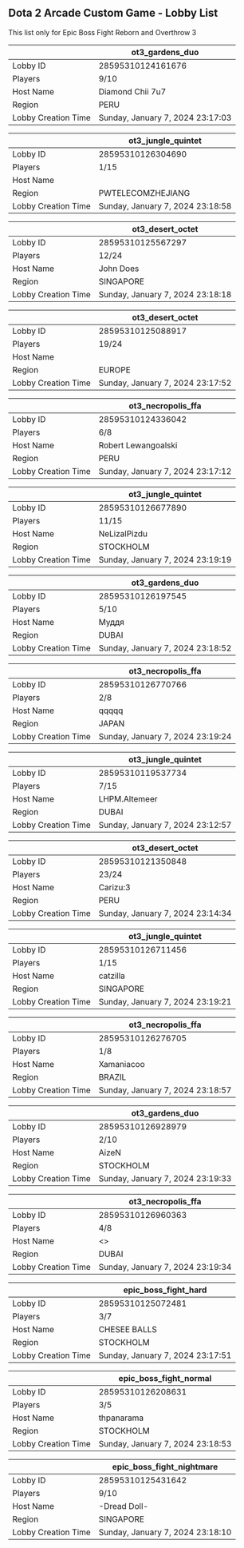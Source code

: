 ## Dota 2 Arcade Custom Game - Lobby List

This list only for Epic Boss Fight Reborn and Overthrow 3

|  | ot3_gardens_duo |
| ------ | ------ |
| Lobby ID | 28595310124161676 |
| Players | 9/10 |
| Host Name | Diamond Chii 7u7 |
| Region | PERU |
| Lobby Creation Time | Sunday, January 7, 2024 23:17:03 |


|  | ot3_jungle_quintet |
| ------ | ------ |
| Lobby ID | 28595310126304690 |
| Players | 1/15 |
| Host Name | |||||||||| |
| Region | PWTELECOMZHEJIANG |
| Lobby Creation Time | Sunday, January 7, 2024 23:18:58 |


|  | ot3_desert_octet |
| ------ | ------ |
| Lobby ID | 28595310125567297 |
| Players | 12/24 |
| Host Name | John Does |
| Region | SINGAPORE |
| Lobby Creation Time | Sunday, January 7, 2024 23:18:18 |


|  | ot3_desert_octet |
| ------ | ------ |
| Lobby ID | 28595310125088917 |
| Players | 19/24 |
| Host Name | |{yk0J|Д¥№ |
| Region | EUROPE |
| Lobby Creation Time | Sunday, January 7, 2024 23:17:52 |


|  | ot3_necropolis_ffa |
| ------ | ------ |
| Lobby ID | 28595310124336042 |
| Players | 6/8 |
| Host Name | Robert Lewangoalski |
| Region | PERU |
| Lobby Creation Time | Sunday, January 7, 2024 23:17:12 |


|  | ot3_jungle_quintet |
| ------ | ------ |
| Lobby ID | 28595310126677890 |
| Players | 11/15 |
| Host Name | NeLizalPizdu |
| Region | STOCKHOLM |
| Lobby Creation Time | Sunday, January 7, 2024 23:19:19 |


|  | ot3_gardens_duo |
| ------ | ------ |
| Lobby ID | 28595310126197545 |
| Players | 5/10 |
| Host Name | Муддя |
| Region | DUBAI |
| Lobby Creation Time | Sunday, January 7, 2024 23:18:52 |


|  | ot3_necropolis_ffa |
| ------ | ------ |
| Lobby ID | 28595310126770766 |
| Players | 2/8 |
| Host Name | qqqqq |
| Region | JAPAN |
| Lobby Creation Time | Sunday, January 7, 2024 23:19:24 |


|  | ot3_jungle_quintet |
| ------ | ------ |
| Lobby ID | 28595310119537734 |
| Players | 7/15 |
| Host Name | LHPM.Altemeer |
| Region | DUBAI |
| Lobby Creation Time | Sunday, January 7, 2024 23:12:57 |


|  | ot3_desert_octet |
| ------ | ------ |
| Lobby ID | 28595310121350848 |
| Players | 23/24 |
| Host Name | Carizu:3 |
| Region | PERU |
| Lobby Creation Time | Sunday, January 7, 2024 23:14:34 |


|  | ot3_jungle_quintet |
| ------ | ------ |
| Lobby ID | 28595310126711456 |
| Players | 1/15 |
| Host Name | catzilla |
| Region | SINGAPORE |
| Lobby Creation Time | Sunday, January 7, 2024 23:19:21 |


|  | ot3_necropolis_ffa |
| ------ | ------ |
| Lobby ID | 28595310126276705 |
| Players | 1/8 |
| Host Name | Xamaniacoo |
| Region | BRAZIL |
| Lobby Creation Time | Sunday, January 7, 2024 23:18:57 |


|  | ot3_gardens_duo |
| ------ | ------ |
| Lobby ID | 28595310126928979 |
| Players | 2/10 |
| Host Name | AizeN |
| Region | STOCKHOLM |
| Lobby Creation Time | Sunday, January 7, 2024 23:19:33 |


|  | ot3_necropolis_ffa |
| ------ | ------ |
| Lobby ID | 28595310126960363 |
| Players | 4/8 |
| Host Name | <> |
| Region | DUBAI |
| Lobby Creation Time | Sunday, January 7, 2024 23:19:34 |


|  | epic_boss_fight_hard |
| ------ | ------ |
| Lobby ID | 28595310125072481 |
| Players | 3/7 |
| Host Name | CHESEE BALLS |
| Region | STOCKHOLM |
| Lobby Creation Time | Sunday, January 7, 2024 23:17:51 |


|  | epic_boss_fight_normal |
| ------ | ------ |
| Lobby ID | 28595310126208631 |
| Players | 3/5 |
| Host Name | thpanarama |
| Region | STOCKHOLM |
| Lobby Creation Time | Sunday, January 7, 2024 23:18:53 |


|  | epic_boss_fight_nightmare |
| ------ | ------ |
| Lobby ID | 28595310125431642 |
| Players | 9/10 |
| Host Name | -Dread Doll- |
| Region | SINGAPORE |
| Lobby Creation Time | Sunday, January 7, 2024 23:18:10 |



